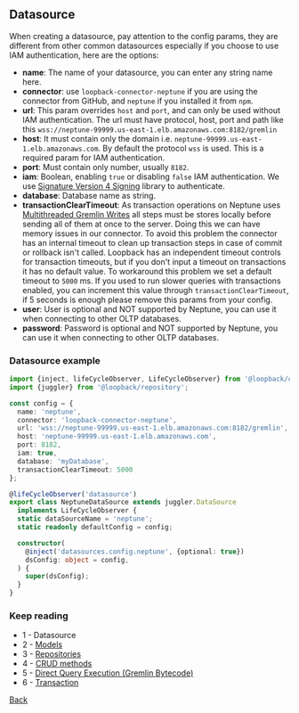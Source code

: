 ## Datasource
When creating a datasource, pay attention to the config params, they are different from other common datasources
especially if you choose to use IAM authentication, here are the options:
- **name**: The name of your datasource, you can enter any string name here.
- **connector**: use `loopback-connector-neptune` if you are using the connector from GitHub, and `neptune` if you 
  installed it from `npm`.
- **url**: This param overrides `host` and `port`, and can only be used without IAM authentication. The url must have 
  protocol, host, port and path like this `wss://neptune-99999.us-east-1.elb.amazonaws.com:8182/gremlin`
- **host**: It must contain only the domain i.e. `neptune-99999.us-east-1.elb.amazonaws.com`. By default the protocol 
  `wss` is used. This is a required param for IAM authentication.
- **port**: Must contain only number, usually `8182`.
- **iam**: Boolean, enabling `true` or disabling `false` IAM authentication. We use 
  [Signature Version 4 Signing](https://docs.aws.amazon.com/neptune/latest/userguide/get-started-connect-iam.html) 
  library to authenticate.
- **database**: Database name as string.
- **transactionClearTimeout**: As transaction operations on Neptune uses 
  [Multithreaded Gremlin Writes](https://docs.aws.amazon.com/neptune/latest/userguide/best-practices-gremlin-multithreaded-writes.html)
  all steps must be stores locally before sending all of them at once to the server. Doing this we can have memory 
  issues in our connector. To avoid this problem the connector has an internal timeout to clean up transaction steps
  in case of commit or rollback isn't called. Loopback has an independent timeout controls for transaction timeouts, 
  but if you don't input a timeout on transactions it has no default value. To workaround this problem we set a default
  timeout to `5000` ms. If you used to run slower queries with transactions enabled, you can increment this value through
  `transactionClearTimeout`, if 5 seconds is enough please remove this params from your config.
- **user**: User is optional and NOT supported by Neptune, you can use it when connecting to other OLTP databases.
- **password**: Password is optional and NOT supported by Neptune, you can use it when connecting to other OLTP databases.

### Datasource example
```typescript
import {inject, lifeCycleObserver, LifeCycleObserver} from '@loopback/core';
import {juggler} from '@loopback/repository';

const config = {
  name: 'neptune',
  connector: 'loopback-connector-neptune',
  url: 'wss://neptune-99999.us-east-1.elb.amazonaws.com:8182/gremlin',
  host: 'neptune-99999.us-east-1.elb.amazonaws.com',
  port: 8182,
  iam: true,
  database: 'myDatabase',
  transactionClearTimeout: 5000
};

@lifeCycleObserver('datasource')
export class NeptuneDataSource extends juggler.DataSource
  implements LifeCycleObserver {
  static dataSourceName = 'neptune';
  static readonly defaultConfig = config;

  constructor(
    @inject('datasources.config.neptune', {optional: true})
    dsConfig: object = config,
  ) {
    super(dsConfig);
  }
}
```

### Keep reading
- 1 - Datasource
- 2 - [Models](docs/models.md)
- 3 - [Repositories](docs/repositories.md)
- 4 - [CRUD methods](docs/crud.md)
- 5 - [Direct Query Execution (Gremlin Bytecode)](docs/bytecode.md)
- 6 - [Transaction](docs/transaction.md)

[Back](/)
